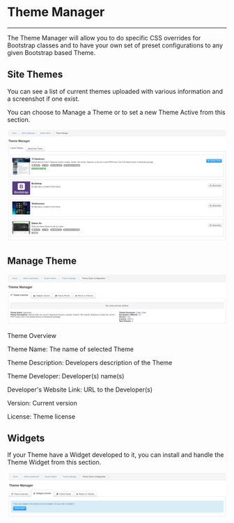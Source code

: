# Theme Manager

---

The Theme Manager will allow you to do specific CSS overrides for Bootstrap classes and to have your own set of preset configurations to any given Bootstrap based Theme.

## Site Themes

You can see a list of current themes uploaded with various information and a screenshot if one exist.

You can choose to Manage a Theme or to set a new Theme Active from this section.

![Site themes](../../assets/system_admin/theme_manager/site_themes.png)

## Manage Theme

![Manage theme](../../assets/system_admin/theme_manager/manage_theme.png)


Theme Overview

Theme Name: The name of selected Theme

Theme Description: Developers description of the Theme

Theme Developer: Developer(s) name(s)

Developer's Website Link: URL to the Developer(s)

Version: Current version

License: Theme license

## Widgets

If your Theme have a Widget developed to it, you can install and handle the Theme Widget from this section.

![Widgets](../../assets/system_admin/theme_manager/widgets.png)

